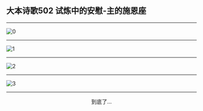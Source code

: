 
## 大本诗歌502 试炼中的安慰-主的施恩座
        
<div id="aplayer0"></div>

---

<img alt="0" data-original="/data/d0502/0.png">

---

<img alt="1" data-original="/data/d0502/1.png">

---

<img alt="2" data-original="/data/d0502/2.png">

---

<img alt="3" data-original="/data/d0502/3.png">

---

<p style="text-align: center">到底了...</p>

<script src="/js/dist-view.js"></script>

<script>
MAIN.id = 'd0502';
        
const ap0 = new APlayer({
    container: document.getElementById('aplayer0'),
    volume: 1,
    loop: 'none',
    preload: 'none',
    audio: [{
        name: '大本诗歌502.mp3',
        artist: '大本诗歌',
        url: 'https://res.wx.qq.com/voice/getvoice?mediaid=MzI0NTk3MDM5M18yMjQ3NDkzODE3',
        cover: '/favicon'
    }]
});
</script>
